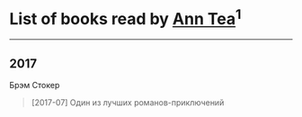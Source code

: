 # List of books read by [Ann Tea](http://vk.com/id136502672)<sup>1</sup>
---

## 2017

Брэм Стокер
> [2017-07] Один из лучших романов-приключений



